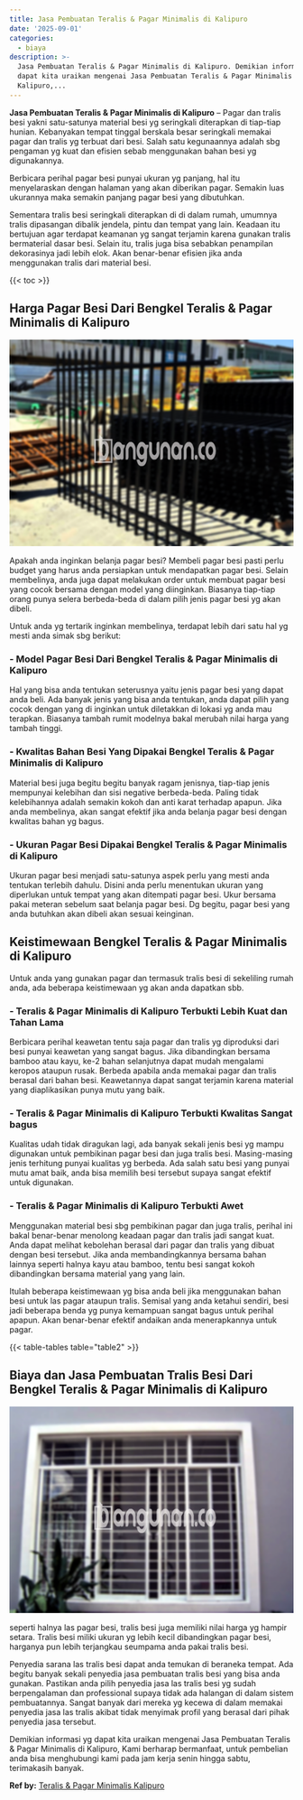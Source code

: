 ```yaml
---
title: Jasa Pembuatan Teralis & Pagar Minimalis di Kalipuro
date: '2025-09-01'
categories:
  - biaya
description: >-
  Jasa Pembuatan Teralis & Pagar Minimalis di Kalipuro. Demikian informasi yg
  dapat kita uraikan mengenai Jasa Pembuatan Teralis & Pagar Minimalis di
  Kalipuro,...
---
```


**Jasa Pembuatan Teralis & Pagar Minimalis di Kalipuro** – Pagar dan tralis besi yakni satu-satunya material besi yg seringkali diterapkan di tiap-tiap hunian. Kebanyakan tempat tinggal berskala besar seringkali memakai pagar dan tralis yg terbuat dari besi. Salah satu kegunaannya adalah sbg pengaman yg kuat dan efisien sebab menggunakan bahan besi yg digunakannya.

Berbicara perihal pagar besi punyai ukuran yg panjang, hal itu menyelaraskan dengan halaman yang akan diberikan pagar. Semakin luas ukurannya maka semakin panjang pagar besi yang dibutuhkan.

Sementara tralis besi seringkali diterapkan di di dalam rumah, umumnya tralis dipasangan dibalik jendela, pintu dan tempat yang lain. Keadaan itu bertujuan agar terdapat keamanan yg sangat terjamin karena gunakan tralis bermaterial dasar besi. Selain itu, tralis juga bisa sebabkan penampilan dekorasinya jadi lebih elok. Akan benar-benar efisien jika anda menggunakan tralis dari material besi.

{{< toc >}}

## Harga Pagar Besi Dari Bengkel Teralis & Pagar Minimalis di Kalipuro

![Jasa Pembuatan Teralis & Pagar Minimalis di Kalipuro](/images/pagar-minimalis-murah-31.png)

Apakah anda inginkan belanja pagar besi? Membeli pagar besi pasti perlu budget yang harus anda persiapkan untuk mendapatkan pagar besi. Selain membelinya, anda juga dapat melakukan order untuk membuat pagar besi yang cocok bersama dengan model yang diinginkan. Biasanya tiap-tiap orang punya selera berbeda-beda di dalam pilih jenis pagar besi yg akan dibeli.

Untuk anda yg tertarik inginkan membelinya, terdapat lebih dari satu hal yg mesti anda simak sbg berikut:
### \- Model Pagar Besi Dari Bengkel Teralis & Pagar Minimalis di Kalipuro

Hal yang bisa anda tentukan seterusnya yaitu jenis pagar besi yang dapat anda beli. Ada banyak jenis yang bisa anda tentukan, anda dapat pilih yang cocok dengan yang di inginkan untuk diletakkan di lokasi yg anda mau terapkan. Biasanya tambah rumit modelnya bakal merubah nilai harga yang tambah tinggi.

### \- Kwalitas Bahan Besi Yang Dipakai Bengkel Teralis & Pagar Minimalis di Kalipuro

Material besi juga begitu begitu banyak ragam jenisnya, tiap-tiap jenis mempunyai kelebihan dan sisi negative berbeda-beda. Paling tidak kelebihannya adalah semakin kokoh dan anti karat terhadap apapun. Jika anda membelinya, akan sangat efektif jika anda belanja pagar besi dengan kwalitas bahan yg bagus.

### \- Ukuran Pagar Besi Dipakai Bengkel Teralis & Pagar Minimalis di Kalipuro

Ukuran pagar besi menjadi satu-satunya aspek perlu yang mesti anda tentukan terlebih dahulu. Disini anda perlu menentukan ukuran yang diperlukan untuk tempat yang akan ditempati pagar besi. Ukur bersama pakai meteran sebelum saat belanja pagar besi. Dg begitu, pagar besi yang anda butuhkan akan dibeli akan sesuai keinginan.

## Keistimewaan Bengkel Teralis & Pagar Minimalis di Kalipuro

Untuk anda yang gunakan pagar dan termasuk tralis besi di sekeliling rumah anda, ada beberapa keistimewaan yg akan anda dapatkan sbb.

### \- Teralis & Pagar Minimalis di Kalipuro Terbukti Lebih Kuat dan Tahan Lama

Berbicara perihal keawetan tentu saja pagar dan tralis yg diproduksi dari besi punyai keawetan yang sangat bagus. Jika dibandingkan bersama bamboo atau kayu, ke-2 bahan selanjutnya dapat mudah mengalami keropos ataupun rusak. Berbeda apabila anda memakai pagar dan tralis berasal dari bahan besi. Keawetannya dapat sangat terjamin karena material yang diaplikasikan punya mutu yang baik.

### \- Teralis & Pagar Minimalis di Kalipuro Terbukti Kwalitas Sangat bagus

Kualitas udah tidak diragukan lagi, ada banyak sekali jenis besi yg mampu digunakan untuk pembikinan pagar besi dan juga tralis besi. Masing-masing jenis terhitung punyai kualitas yg berbeda. Ada salah satu besi yang punyai mutu amat baik, anda bisa memilih besi tersebut supaya sangat efektif untuk digunakan.

### \- Teralis & Pagar Minimalis di Kalipuro Terbukti Awet

Menggunakan material besi sbg pembikinan pagar dan juga tralis, perihal ini bakal benar-benar menolong keadaan pagar dan tralis jadi sangat kuat. Anda dapat melihat kebolehan berasal dari pagar dan tralis yang dibuat dengan besi tersebut. Jika anda membandingkannya bersama bahan lainnya seperti halnya kayu atau bamboo, tentu besi sangat kokoh dibandingkan bersama material yang yang lain.

Itulah beberapa keistimewaan yg bisa anda beli jika menggunakan bahan besi untuk las pagar ataupun tralis. Semisal yang anda ketahui sendiri, besi jadi beberapa benda yg punya kemampuan sangat bagus untuk perihal apapun. Akan benar-benar efektif andaikan anda menerapkannya untuk pagar.

{{< table-tables table="table2" >}}

## Biaya dan Jasa Pembuatan Tralis Besi Dari Bengkel Teralis & Pagar Minimalis di Kalipuro

![Jasa Pembuatan Teralis & Pagar Minimalis di Kalipuro](/images/teralis-minimalis-murah-46.png)

seperti halnya las pagar besi, tralis besi juga memiliki nilai harga yg hampir setara. Tralis besi miliki ukuran yg lebih kecil dibandingkan pagar besi, harganya pun lebih terjangkau seumpama anda pakai tralis besi.

Penyedia sarana las tralis besi dapat anda temukan di beraneka tempat. Ada begitu banyak sekali penyedia jasa pembuatan tralis besi yang bisa anda gunakan. Pastikan anda pilih penyedia jasa las tralis besi yg sudah berpengalaman dan professional supaya tidak ada halangan di dalam sistem pembuatannya. Sangat banyak dari mereka yg kecewa di dalam memakai penyedia jasa las tralis akibat tidak menyimak profil yang berasal dari pihak penyedia jasa tersebut.

Demikian informasi yg dapat kita uraikan mengenai Jasa Pembuatan Teralis & Pagar Minimalis di Kalipuro, Kami berharap bermanfaat, untuk pembelian anda bisa menghubungi kami pada jam kerja senin hingga sabtu, terimakasih banyak.

**Ref by:** [Teralis & Pagar Minimalis Kalipuro](https://id.wikipedia.org/wiki/Teralis)
